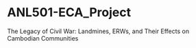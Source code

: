 # ANL501-ECA_Project
The Legacy of Civil War: Landmines, ERWs, and Their Effects on Cambodian Communities
